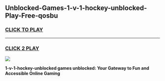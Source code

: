 
## Unblocked-Games-1-v-1-hockey-unblocked-Play-Free-qosbu
<h3>
<a href="https://premium76.site?title=1-v-1-hockey-unblocked&ref=18A1">CLICK TO PLAY</a></h3>
<hr>

<h3>
<a href="https://premium76.site?title=1-v-1-hockey-unblocked&ref=18A1">CLICK 2 PLAY</a>
  
</h3>

<a href="https://premium76.site?title=1-v-1-hockey-unblocked&ref=18A1"><img src="https://clearcache.store/games.png"></a>


**1-v-1-hockey-unblocked games unblocked: Your Gateway to Fun and Accessible Online Gaming**
